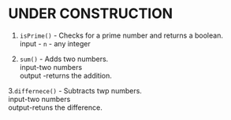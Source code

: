 # UNDER CONSTRUCTION

1. `isPrime()` - Checks for a prime number and returns a boolean.<br>
                 input - `n` - any integer

2. `sum()` - Adds two numbers.<br>
             input-two numbers <br>
             output -returns the addition.
             
3.`differnece()` - Subtracts twp numbers.<br>
                   input-two numbers<br>
                   output-retuns the difference.
